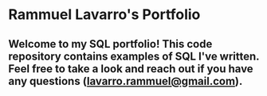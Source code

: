 # Rammuel Lavarro's Portfolio
## Welcome to my SQL portfolio! This code repository contains examples of SQL I've written. Feel free to take a look and reach out if you have any questions (lavarro.rammuel@gmail.com).
